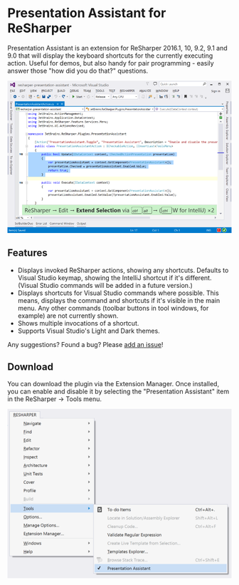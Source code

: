 # Presentation Assistant for ReSharper

Presentation Assistant is an extension for ReSharper 2016.1, 10, 9.2, 9.1 and 9.0 that will display the keyboard shortcuts for the currently executing action. Useful for demos, but also handy for pair programming - easily answer those "how did you do that?" questions.

![Presentation Assistant showing a shortcut for Extend Selection](docs/presentation_assistant.png)

## Features

* Displays invoked ReSharper actions, showing any shortcuts. Defaults to Visual Studio keymap, showing the IntelliJ shortcut if it's different. (Visual Studio commands will be added in a future version.)
* Displays shortcuts for Visual Studio commands where possible. This means, displays the command and shortcuts if it's visible in the main menu. Any other commands (toolbar buttons in tool windows, for example) are not currently shown.
* Shows multiple invocations of a shortcut.
* Supports Visual Studio's Light and Dark themes.

Any suggestions? Found a bug? Please [add an issue](https://github.com/JetBrains/resharper-presentation-assistant/issues)!

## Download

You can download the plugin via the Extension Manager. Once installed, you can enable and disable it by selecting the "Presentation Assistant" item in the ReSharper &rarr; Tools menu.

![Enable Presentation Assistant via the Tools menu](docs/tools_menu.png)
